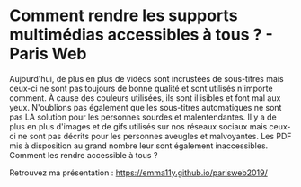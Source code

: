 # Comment rendre les supports multimédias accessibles à tous ? - Paris Web

Aujourd'hui, de plus en plus de vidéos sont incrustées de sous-titres mais ceux-ci ne sont pas toujours de bonne qualité et sont utilisés n'importe comment. À cause des couleurs utilisées, ils sont illisibles et font mal aux yeux. N'oublions pas également que les sous-titres automatiques ne sont pas LA solution pour les personnes sourdes et malentendantes. Il y a de plus en plus d'images et de gifs utilisés sur nos réseaux sociaux mais ceux-ci ne sont pas décrits pour les personnes aveugles et malvoyantes. Les PDF mis à disposition au grand nombre leur sont également inaccessibles. Comment les rendre accessible à tous ?

Retrouvez ma présentation : https://emma11y.github.io/parisweb2019/

